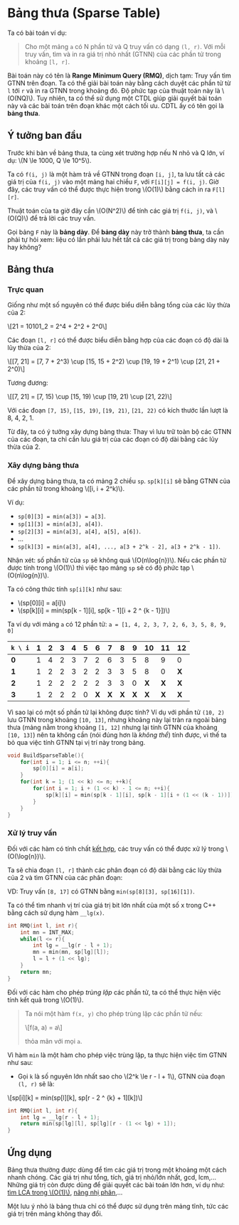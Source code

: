 # Bảng thưa (Sparse Table)

Ta có bài toán ví dụ:

> Cho một mảng `a` có N phần tử và Q truy vấn có dạng `(l, r)`. Với mỗi truy vấn, tìm và in ra giá trị nhỏ nhất (GTNN) của các phần tử trong khoảng `[l, r]`.

Bài toán này có tên là **Range Minimum Query (RMQ)**, dịch tạm: Truy vấn tìm GTNN trên đoạn. Ta có thể giải bài toán này bằng cách duyệt các phần tử từ `l` tới `r` và in ra GTNN trong khoảng đó. Độ phức tạp của thuật toán này là \\(O(NQ)\\). Tuy nhiên, ta có thể sử dụng một CTDL giúp giải quyết bài toán này và các bài toán trên đoạn khác một cách tối ưu. CDTL ấy có tên gọi là **bảng thưa**.

## Ý tưởng ban đầu

Trước khi bàn về bảng thưa, ta cùng xét trường hợp nếu N nhỏ và Q lớn, ví dụ: \\(N \le 1000, Q \le 10^5\\). 

Ta có `f(i, j)` là một hàm trả về GTNN trong đoạn `[i, j]`, ta lưu tất cả các giá trị của `f(i, j)` vào một mảng hai chiều `F`, với `F[i][j] = f(i, j)`. Giờ đây, các truy vấn có thể được thực hiện trong \\(O(1)\\) bằng cách in ra `F[l][r]`. 

Thuật toán của ta giờ đây cần \\(O(N^2)\\) để tính các giá trị `f(i, j)`, và \\(O(Q)\\) để trả lời các truy vấn.

Gọi bảng `F` này là **bảng dày**. Để **bảng dày** này trở thành **bảng thưa**, ta cần phải tự hỏi xem: liệu có lần phải lưu hết tất cả các giá trị trong bảng dày này hay không?

## Bảng thưa

### Trực quan

Giống như một số nguyên có thể được biểu diễn bằng tổng của các lũy thừa của 2:

\\[21 = 10101_2 = 2^4 + 2^2 + 2^0\\]

Các đoạn `[l, r]` có thể được biểu diễn bằng hợp của các đoạn có độ dài là lũy thừa của 2:

\\[[7, 21] = [7, 7 + 2^3) \cup [15, 15 + 2^2) \cup [19, 19 + 2^1) \cup [21, 21 + 2^0)\\]

Tương đương:

\\[[7, 21] = [7, 15) \cup [15, 19) \cup [19, 21) \cup [21, 22)\\]

Với các đoạn `[7, 15)`, `[15, 19)`, `[19, 21)`, `[21, 22)` có kích thước lần lượt là 8, 4, 2, 1.

Từ đây, ta có ý tưởng xây dựng bảng thưa: Thay vì lưu trữ toàn bộ các GTNN của các đoạn, ta chỉ cần lưu giá trị của các đoạn có độ dài bằng các lũy thừa của 2.

### Xây dựng bảng thưa

Để xây dựng bảng thưa, ta có mảng 2 chiều `sp`. `sp[k][i]` sẽ bằng GTNN của các phần tử trong khoảng \\([i, i + 2^k)\\). 

Ví dụ: 
- `sp[0][3] = min(a[3]) = a[3]`.
- `sp[1][3] = min(a[3], a[4])`.
- `sp[2][3] = min(a[3], a[4], a[5], a[6])`.
- ...
- `sp[k][3] = min(a[3], a[4], ..., a[3 + 2^k - 2], a[3 + 2^k - 1])`.

Nhận xét: số phần tử của `sp` sẽ không quá \\(O(n\log{n})\\). Nếu các phần tử được tính trong \\(O(1)\\) thì việc tạo mảng `sp` sẽ có độ phức tạp \\(O(n\log{n})\\).

Ta có công thức tính `sp[i][k]` như sau: 
- \\(sp[0][i] = a[i]\\)
- \\(sp[k][i] = min(sp[k - 1][i], sp[k - 1][i + 2 ^ {k - 1}])\\)

Ta ví dụ với mảng `a` có 12 phần tử: `a = [1, 4, 2, 3, 7, 2, 6, 3, 5, 8, 9, 0]`

|`k \ i`|1|2|3|4|5|6|7|8|9|10|11|12|
|---|---|---|---|---|---|---|---|---|---|---|---|---|
|**0**|1|4|2|3|7|2|6|3|5|8|9|0|
|**1**|1|2|2|3|2|2|3|3|5|8|0|**X**|
|**2**|1|2|2|2|2|2|3|3|0|**X**|**X**|**X**|
|**3**|1|2|2|2|0|**X**|**X**|**X**|**X**|**X**|**X**|**X**|

Vì sao lại có một số phần tử lại không được tính? Ví dụ với phần tử `(10, 2)` lưu GTNN trong khoảng `[10, 13]`, nhưng khoảng này lại tràn ra ngoài bảng thưa (mảng nằm trong khoảng `[1, 12]` nhưng lại tính GTNN của khoảng `[10, 13]`) nên ta không cần (nói đúng hơn là *không thể*) tính được, vì thế ta bỏ qua việc tính GTNN tại vị trí này trong bảng.

```C++
void BuildSparseTable(){
	for(int i = 1; i <= n; ++i){
		sp[0][i] = a[i];
	}
	for(int k = 1; (1 << k) <= n; ++k){
		for(int i = 1; i + (1 << k) - 1 <= n; ++i){
			sp[k][i] = min(sp[k - 1][i], sp[k - 1][i + (1 << (k - 1))]);
		}
	}
}
```

### Xử lý truy vấn

Đối với các hàm có tính chất [kết hợp](https://vi.wikipedia.org/wiki/T%C3%ADnh_k%E1%BA%BFt_h%E1%BB%A3p), các truy vấn có thể được xử lý trong \\(O(\log{n})\\).

Ta sẽ chia đoạn `[l, r]` thành các phân đoạn có độ dài bằng các lũy thừa của 2 và tìm GTNN của các phân đoạn:

VD: Truy vấn `[8, 17]` có GTNN bằng `min(sp[8][3], sp[16][1])`.

Ta có thể tìm nhanh vị trí của giá trị bit lớn nhất của một số x trong C++ bằng cách sử dụng hàm `__lg(x)`.

```C++
int RMQ(int l, int r){
	int mn = INT_MAX;
	while(l <= r){
		int lg = __lg(r - l + 1);
		mn = min(mn, sp[lg][l]);
		l = l + (1 << lg);
	}
	return mn;
}
```

Đối với các hàm cho phép *trùng lặp* các phần tử, ta có thể thực hiện việc tính kết quả trong \\(O(1)\\).

> Ta nói một hàm `f(x, y)` cho phép trùng lặp các phần tử nếu:
> 
> \\[f(a, a) = a\\]
>
> thỏa mãn với mọi `a`.

Vì hàm `min` là một hàm cho phép việc trùng lặp, ta thực hiện việc tìm GTNN như sau:
- Gọi `k` là số nguyên lớn nhất sao cho \\(2^k \le r - l + 1\\), GTNN của đoạn `(l, r)` sẽ là:

\\[sp[i][k] = min(sp[l][k], sp[r - 2 ^ {k} + 1][k])\\]

```C++
int RMQ(int l, int r){
	int lg = __lg(r - l + 1);
	return min(sp[lg][l], sp[lg][r - (1 << lg) + 1]);
}
```

## Ứng dụng

Bảng thưa thường được dùng để tìm các giá trị trong một khoảng một cách nhanh chóng. Các giá trị như tổng, tích, giá trị nhỏ/lớn nhất, gcd, lcm,... Những giá trị còn được dùng để giải quyết các bài toán lớn hơn, ví dụ như: [tìm LCA trong \\(O(1)\\)](../graph-theory/lca-rmq.md), [nâng nhị phân](../graph-theory/binary-lifting.md),...

Một lưu ý nhỏ là bảng thưa chỉ có thể được sử dụng trên mảng tĩnh, tức các giá trị trên mảng không thay đổi. 